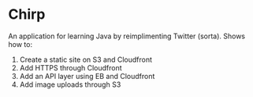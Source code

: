 Chirp
=====

An application for learning Java by reimplimenting Twitter (sorta).  Shows how to:
1) Create a static site on S3 and Cloudfront
2) Add HTTPS through Cloudfront
3) Add an API layer using EB and Cloudfront
4) Add image uploads through S3
